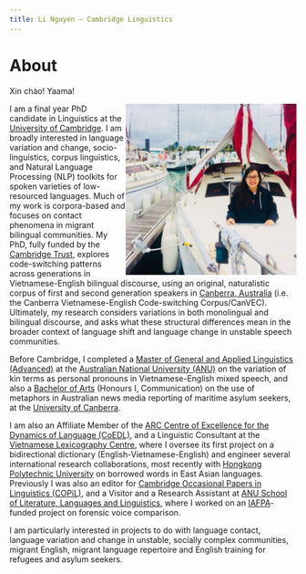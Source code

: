 ```yaml
---
title: Li Nguyen — Cambridge Linguistics
---
```


# About

Xin chào! Yaama! 

<img id="my-picture" src="boat.jpg" width="300" height="300" align="right">

I am a final year PhD candidate in Linguistics at the [University of Cambridge](https://www.cam.ac.uk/). I am broadly interested in language variation and change, socio-linguistics, corpus linguistics, and Natural Language Processing (NLP) toolkits for spoken varieties of low-resourced languages. Much of my work is corpora-based and focuses on contact phenomena in migrant bilingual communities. My PhD, fully funded by the [Cambridge Trust](https://www.cambridgetrust.org/), explores code-switching patterns across generations in Vietnamese-English bilingual discourse, using an original, naturalistic corpus of first and second generation speakers in [Canberra, Australia](https://www.britannica.com/place/Australian-Capital-Territory#ref960967) (i.e. the Canberra Vietnamese-English Code-switching Corpus/CanVEC). Ultimately, my research considers variations in both monolingual and bilingual discourse, and asks what these structural differences mean in the broader context of language shift and language change in unstable speech communities. 

Before Cambridge, I completed a [Master of General and Applied Linguistics (Advanced)](https://programsandcourses.anu.edu.au/program/VLING) at the [Australian National University (ANU)](http://www.anu.edu.au/) on the variation of kin terms as personal pronouns in Vietnamese-English mixed speech, and also a [Bachelor of Arts](https://www.canberra.edu.au/coursesandunits/course?course_cd=922AA&version_number=3) (Honours I, Communication) on the use of metaphors in Australian news media reporting of maritime asylum seekers, at the [University of Canberra](https://www.canberra.edu.au/).

I am also an Affiliate Member of the [ARC Centre of Excellence for the Dynamics of Language (CoEDL)](http://www.dynamicsoflanguage.edu.au/), and a Linguistic Consultant at the [Vietnamese Lexicography Centre](http://www.vietlex.com/), where I oversee its first project on a bidirectional dictionary (English-Vietnamese-English) and engineer several international research collaborations, most recently with [Hongkong Polytechnic University](https://www.polyu.edu.hk/web/en/home/index.html) on borrowed words in East Asian languages. Previously I was also an editor for [Cambridge Occasional Papers in Linguistics (COPiL)](http://www.ling.cam.ac.uk/COPIL/), and a Visitor and a Research Assistant at [ANU School of Literature, Languages and Linguistics](http://slll.cass.anu.edu.au/), where I worked on an [IAFPA](https://www.iafpa.net/)-funded project on forensic voice comparison. 

I am particularly interested in projects to do with language contact, language variation and change in unstable, socially complex communities, migrant English, migrant language repertoire and English training for refugees and asylum seekers. 
